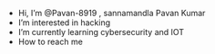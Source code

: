 -  Hi, I’m @Pavan-8919 , sannamandla Pavan Kumar 
-  I’m interested in hacking 
-  I’m currently learning cybersecurity and IOT
-  How to reach me 

<!---$ sudo apt update && sudo apt upgrade
Pavan-8919/Pavan-8919 is a ✨ special ✨ repository because its `README.md` (this file) appears on your GitHub profile.
You can click the Preview link to take a look at your changes.
--->
